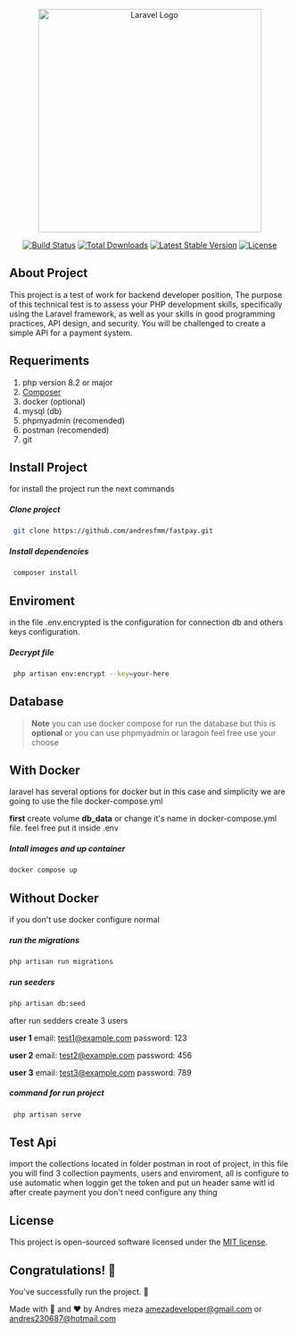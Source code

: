 <p align="center"><a href="https://laravel.com" target="_blank"><img src="https://raw.githubusercontent.com/laravel/art/master/logo-lockup/5%20SVG/2%20CMYK/1%20Full%20Color/laravel-logolockup-cmyk-red.svg" width="400" alt="Laravel Logo"></a></p>

<p align="center">
<a href="https://github.com/laravel/framework/actions"><img src="https://github.com/laravel/framework/workflows/tests/badge.svg" alt="Build Status"></a>
<a href="https://packagist.org/packages/laravel/framework"><img src="https://img.shields.io/packagist/dt/laravel/framework" alt="Total Downloads"></a>
<a href="https://packagist.org/packages/laravel/framework"><img src="https://img.shields.io/packagist/v/laravel/framework" alt="Latest Stable Version"></a>
<a href="https://packagist.org/packages/laravel/framework"><img src="https://img.shields.io/packagist/l/laravel/framework" alt="License"></a>
</p>

## About Project

 This project is a test of work for backend developer position, The purpose of this technical test is to assess your PHP development skills, specifically using the Laravel framework, as well as your skills in good programming practices, API design, and security. You will be challenged to create a simple API for a payment system.

 ## Requeriments
1. php version  8.2 or major
2. [Composer](https://getcomposer.org/)
3. docker (optional)
3. mysql (db) 
5. phpmyadmin (recomended)
6. postman (recomended)
7. git

## Install Project
for install the project run the next commands

##### Clone project
```bash
 git clone https://github.com/andresfmm/fastpay.git
 ```

 ##### Install dependencies
```bash
 composer install
 ```
 
 ## Enviroment
 in the file .env.encrypted is the configuration for connection db and others keys configuration.

 ##### Decrypt file
```bash
 php artisan env:encrypt --key=your-here
 ```
 


## Database
 >**Note**  you can use docker compose for run the database but this is **optional** or you can use phpmyadmin or laragon feel free use your choose

 ## With Docker
 laravel has several options for docker but in this case and simplicity we are going to use the file docker-compose.yml

 **first** create volume  **db_data** or change it's name in docker-compose.yml file. feel free put it inside .env


##### Intall images and up container
 ```bash
 docker compose up
 ```

## Without Docker
  if you don't use docker configure normal

##### run the migrations
 ```bash
 php artisan run migrations
 ```

##### run seeders
 ```bash
 php artisan db:seed
 ```

 after run sedders create 3 users 

 **user 1**
 email: test1@example.com
 password: 123

 **user 2**
 email: test2@example.com
 password: 456

 **user 3**
 email: test3@example.com
 password: 789

 ##### command for run project
```bash
 php artisan serve
```

 ## Test Api
 import the collections located in folder postman in root of project, in this file you will find 3 collection payments, users and enviroment, all is configure to use automatic when loggin get the token and put un header same witl id after create payment you don't need configure any thing


## License

This project is open-sourced software licensed under the [MIT license](https://opensource.org/licenses/MIT).


## Congratulations! :tada:

You've successfully run the project. :partying_face:

 


Made  with 🧠 and ❤️ by Andres meza amezadeveloper@gmail.com or 
andres230687@hotmail.com
